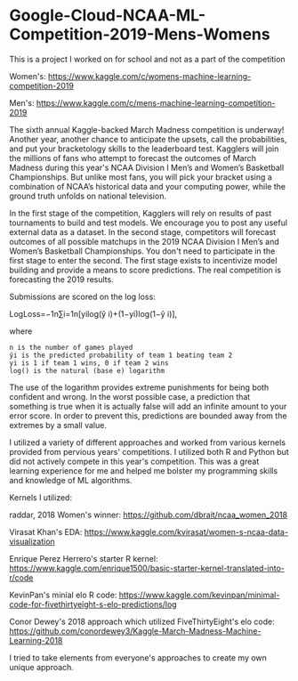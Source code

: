 # Google-Cloud-NCAA-ML-Competition-2019-Mens-Womens
This is a project I worked on for school and not as a part of the competition

Women's:
https://www.kaggle.com/c/womens-machine-learning-competition-2019

Men's:
https://www.kaggle.com/c/mens-machine-learning-competition-2019



The sixth annual Kaggle-backed March Madness competition is underway! Another year, another chance to anticipate the upsets, call the probabilities, and put your bracketology skills to the leaderboard test. Kagglers will join the millions of fans who attempt to forecast the outcomes of March Madness during this year's NCAA Division I Men’s and Women’s Basketball Championships. But unlike most fans, you will pick your bracket using a combination of NCAA’s historical data and your computing power, while the ground truth unfolds on national television. 

In the first stage of the competition, Kagglers will rely on results of past tournaments to build and test models. We encourage you to post any useful external data as a dataset. In the second stage, competitors will forecast outcomes of all possible matchups in the 2019 NCAA Division I Men’s and Women’s Basketball Championships. You don't need to participate in the first stage to enter the second. The first stage exists to incentivize model building and provide a means to score predictions. The real competition is forecasting the 2019 results.

Submissions are scored on the log loss:

LogLoss=−1n∑i=1n[yilog(ŷ i)+(1−yi)log(1−ŷ i)],

where

    n is the number of games played
    ŷi is the predicted probability of team 1 beating team 2
    yi is 1 if team 1 wins, 0 if team 2 wins
    log() is the natural (base e) logarithm

The use of the logarithm provides extreme punishments for being both confident and wrong. In the worst possible case, a prediction that something is true when it is actually false will add an infinite amount to your error score. In order to prevent this, predictions are bounded away from the extremes by a small value.


I utilized a variety of different approaches and worked from various kernels provided from pervious years' competitions.  I utilized both R and Python but did not actively compete in this year's competition.  This was a great learning experience for me and helped me bolster my programming skills and knowledge of ML algorithms.

Kernels I utilized:

raddar, 2018 Women's winner: https://github.com/dbrait/ncaa_women_2018

Virasat Khan's EDA: https://www.kaggle.com/kvirasat/women-s-ncaa-data-visualization

Enrique Perez Herrero's starter R kernel: https://www.kaggle.com/enrique1500/basic-starter-kernel-translated-into-r/code

KevinPan's minial elo R code: https://www.kaggle.com/kevinpan/minimal-code-for-fivethirtyeight-s-elo-predictions/log

Conor Dewey's 2018 approach which utilized FiveThirtyEight's elo code: https://github.com/conordewey3/Kaggle-March-Madness-Machine-Learning-2018

I tried to take elements from everyone's approaches to create my own unique approach.
